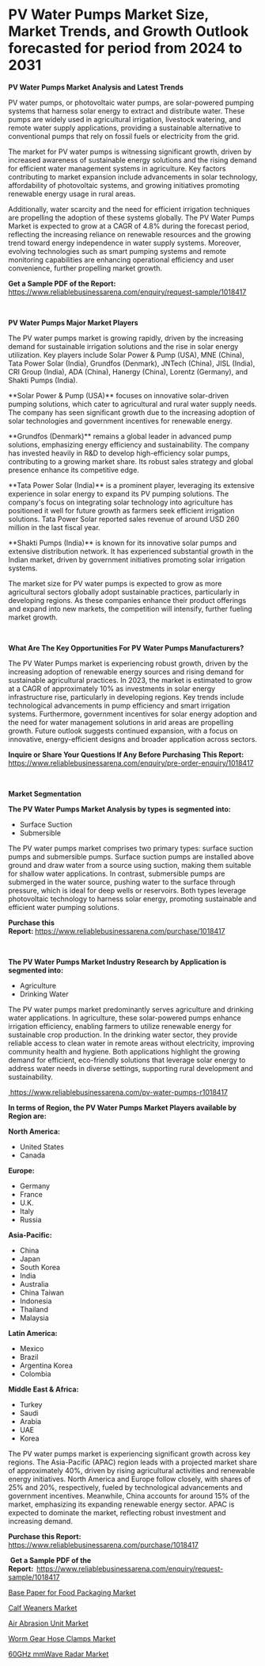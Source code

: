 <p><h1>PV Water Pumps Market Size, Market Trends, and Growth Outlook forecasted for period from 2024 to 2031</h1></p><p><strong>PV Water Pumps Market Analysis and Latest Trends</strong></p>
<p><p>PV water pumps, or photovoltaic water pumps, are solar-powered pumping systems that harness solar energy to extract and distribute water. These pumps are widely used in agricultural irrigation, livestock watering, and remote water supply applications, providing a sustainable alternative to conventional pumps that rely on fossil fuels or electricity from the grid.</p><p>The market for PV water pumps is witnessing significant growth, driven by increased awareness of sustainable energy solutions and the rising demand for efficient water management systems in agriculture. Key factors contributing to market expansion include advancements in solar technology, affordability of photovoltaic systems, and growing initiatives promoting renewable energy usage in rural areas. </p><p>Additionally, water scarcity and the need for efficient irrigation techniques are propelling the adoption of these systems globally. The PV Water Pumps Market is expected to grow at a CAGR of 4.8% during the forecast period, reflecting the increasing reliance on renewable resources and the growing trend toward energy independence in water supply systems. Moreover, evolving technologies such as smart pumping systems and remote monitoring capabilities are enhancing operational efficiency and user convenience, further propelling market growth.</p></p>
<p><strong>Get a Sample PDF of the Report:&nbsp;</strong> <a href="https://www.reliablebusinessarena.com/enquiry/request-sample/1018417?utm_campaign=1420&utm_medium=2&utm_source=Github&utm_content=ia&utm_term=04122024&utm_id=pv-water-pumps">https://www.reliablebusinessarena.com/enquiry/request-sample/1018417</a></p>
<p>&nbsp;</p>
<p><strong>PV Water Pumps Major Market Players</strong></p>
<p><p>The PV water pumps market is growing rapidly, driven by the increasing demand for sustainable irrigation solutions and the rise in solar energy utilization. Key players include Solar Power & Pump (USA), MNE (China), Tata Power Solar (India), Grundfos (Denmark), JNTech (China), JISL (India), CRI Group (India), ADA (China), Hanergy (China), Lorentz (Germany), and Shakti Pumps (India).</p><p>**Solar Power & Pump (USA)** focuses on innovative solar-driven pumping solutions, which cater to agricultural and rural water supply needs. The company has seen significant growth due to the increasing adoption of solar technologies and government incentives for renewable energy.</p><p>**Grundfos (Denmark)** remains a global leader in advanced pump solutions, emphasizing energy efficiency and sustainability. The company has invested heavily in R&D to develop high-efficiency solar pumps, contributing to a growing market share. Its robust sales strategy and global presence enhance its competitive edge.</p><p>**Tata Power Solar (India)** is a prominent player, leveraging its extensive experience in solar energy to expand its PV pumping solutions. The company's focus on integrating solar technology into agriculture has positioned it well for future growth as farmers seek efficient irrigation solutions. Tata Power Solar reported sales revenue of around USD 260 million in the last fiscal year.</p><p>**Shakti Pumps (India)** is known for its innovative solar pumps and extensive distribution network. It has experienced substantial growth in the Indian market, driven by government initiatives promoting solar irrigation systems.</p><p>The market size for PV water pumps is expected to grow as more agricultural sectors globally adopt sustainable practices, particularly in developing regions. As these companies enhance their product offerings and expand into new markets, the competition will intensify, further fueling market growth.</p></p>
<p>&nbsp;</p>
<p><strong>What Are The Key Opportunities For PV Water Pumps Manufacturers?</strong></p>
<p><p>The PV Water Pumps market is experiencing robust growth, driven by the increasing adoption of renewable energy sources and rising demand for sustainable agricultural practices. In 2023, the market is estimated to grow at a CAGR of approximately 10% as investments in solar energy infrastructure rise, particularly in developing regions. Key trends include technological advancements in pump efficiency and smart irrigation systems. Furthermore, government incentives for solar energy adoption and the need for water management solutions in arid areas are propelling growth. Future outlook suggests continued expansion, with a focus on innovative, energy-efficient designs and broader application across sectors.</p></p>
<p><strong>Inquire or Share Your Questions If Any Before Purchasing This Report:</strong> <a href="https://www.reliablebusinessarena.com/enquiry/pre-order-enquiry/1018417?utm_campaign=1420&utm_medium=2&utm_source=Github&utm_content=ia&utm_term=04122024&utm_id=pv-water-pumps">https://www.reliablebusinessarena.com/enquiry/pre-order-enquiry/1018417</a></p>
<p>&nbsp;</p>
<p><strong>Market Segmentation</strong></p>
<p><strong>The PV Water Pumps Market Analysis by types is segmented into:</strong></p>
<p><ul><li>Surface Suction</li><li>Submersible</li></ul></p>
<p><p>The PV water pumps market comprises two primary types: surface suction pumps and submersible pumps. Surface suction pumps are installed above ground and draw water from a source using suction, making them suitable for shallow water applications. In contrast, submersible pumps are submerged in the water source, pushing water to the surface through pressure, which is ideal for deep wells or reservoirs. Both types leverage photovoltaic technology to harness solar energy, promoting sustainable and efficient water pumping solutions.</p></p>
<p><strong>Purchase this Report:&nbsp;</strong><a href="https://www.reliablebusinessarena.com/purchase/1018417?utm_campaign=1420&utm_medium=2&utm_source=Github&utm_content=ia&utm_term=04122024&utm_id=pv-water-pumps">https://www.reliablebusinessarena.com/purchase/1018417</a></p>
<p>&nbsp;</p>
<p><strong>The PV Water Pumps Market Industry Research by Application is segmented into:</strong></p>
<p><ul><li>Agriculture</li><li>Drinking Water</li></ul></p>
<p><p>The PV water pumps market predominantly serves agriculture and drinking water applications. In agriculture, these solar-powered pumps enhance irrigation efficiency, enabling farmers to utilize renewable energy for sustainable crop production. In the drinking water sector, they provide reliable access to clean water in remote areas without electricity, improving community health and hygiene. Both applications highlight the growing demand for efficient, eco-friendly solutions that leverage solar energy to address water needs in diverse settings, supporting rural development and sustainability.</p></p>
<p><a href="https://www.reliablebusinessarena.com/pv-water-pumps-r1018417?utm_campaign=1420&utm_medium=2&utm_source=Github&utm_content=ia&utm_term=04122024&utm_id=pv-water-pumps">&nbsp;https://www.reliablebusinessarena.com/pv-water-pumps-r1018417</a></p>
<p><strong>In terms of Region, the PV Water Pumps Market Players available by Region are:</strong></p>
<p>
    <p> <strong> North America: </strong>
        <ul>
            <li>United States</li>
            <li>Canada</li>
        </ul>
        </p> 
    <p> <strong> Europe: </strong>
        <ul>
            <li>Germany</li>
            <li>France</li>
            <li>U.K.</li>
            <li>Italy</li>
            <li>Russia</li>
        </ul>
        </p> 
    <p> <strong> Asia-Pacific: </strong>
        <ul>
            <li>China</li>
            <li>Japan</li>
            <li>South Korea</li>
            <li>India</li>
            <li>Australia</li>
            <li>China Taiwan</li>
            <li>Indonesia</li>
            <li>Thailand</li>
            <li>Malaysia</li>
        </ul>
        </p> 
    <p> <strong> Latin America: </strong>
        <ul>
            <li>Mexico</li>
            <li>Brazil</li>
            <li>Argentina Korea</li>
            <li>Colombia</li>
        </ul>
        </p> 
    <p> <strong> Middle East & Africa: </strong>
        <ul>
            <li>Turkey</li>
            <li>Saudi</li>
            <li>Arabia</li>
            <li>UAE</li>
            <li>Korea</li>
        </ul>
    </p>
    </p>
<p><p>The PV water pumps market is experiencing significant growth across key regions. The Asia-Pacific (APAC) region leads with a projected market share of approximately 40%, driven by rising agricultural activities and renewable energy initiatives. North America and Europe follow closely, with shares of 25% and 20%, respectively, fueled by technological advancements and government incentives. Meanwhile, China accounts for around 15% of the market, emphasizing its expanding renewable energy sector. APAC is expected to dominate the market, reflecting robust investment and increasing demand.</p></p>
<p><strong>Purchase this Report: </strong><a href="https://www.reliablebusinessarena.com/purchase/1018417?utm_campaign=1420&utm_medium=2&utm_source=Github&utm_content=ia&utm_term=04122024&utm_id=pv-water-pumps">https://www.reliablebusinessarena.com/purchase/1018417</a></p>
<p>&nbsp;<strong>Get a Sample PDF of the Report:&nbsp;&nbsp;</strong><a href="https://www.reliablebusinessarena.com/enquiry/request-sample/1018417?utm_campaign=1420&utm_medium=2&utm_source=Github&utm_content=ia&utm_term=04122024&utm_id=pv-water-pumps">https://www.reliablebusinessarena.com/enquiry/request-sample/1018417</a></p>
<p><strong></strong></p>
<p><p><a href="https://issuu.com/reportprime-2/docs/base-paper-for-food-packaging-market-size-2030.ppt?utm_campaign=1420&utm_medium=2&utm_source=Github&utm_content=ia&utm_term=04122024&utm_id=pv-water-pumps">Base Paper for Food Packaging Market</a></p><p><a href="https://www.linkedin.com/pulse/detailed-analysis-calf-weaners-market-growth-from-2024-2031-mmaqe?utm_campaign=1420&utm_medium=2&utm_source=Github&utm_content=ia&utm_term=04122024&utm_id=pv-water-pumps">Calf Weaners Market</a></p><p><a href="https://www.linkedin.com/pulse/according-market-research-air-abrasion-unit-size-growing-78gne?utm_campaign=1420&utm_medium=2&utm_source=Github&utm_content=ia&utm_term=04122024&utm_id=pv-water-pumps">Air Abrasion Unit Market</a></p><p><a href="https://www.linkedin.com/pulse/comprehensive-worm-gear-hose-clamps-market-report-2024-2031-mcrff?utm_campaign=1420&utm_medium=2&utm_source=Github&utm_content=ia&utm_term=04122024&utm_id=pv-water-pumps">Worm Gear Hose Clamps Market</a></p><p><a href="https://issuu.com/reportprime-2/docs/60ghz-mmwave-radar-market-size-2030.pptx?utm_campaign=1420&utm_medium=2&utm_source=Github&utm_content=ia&utm_term=04122024&utm_id=pv-water-pumps">60GHz mmWave Radar Market</a></p></p>